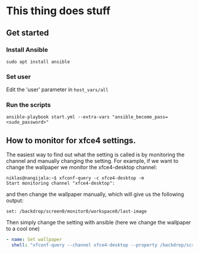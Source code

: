 # This thing does stuff

## Get started

### Install Ansible
```console
sudo apt install ansible
```

### Set user
Edit the 'user' parameter in  ```host_vars/all```

### Run the scripts
```console
ansible-playbook start.yml --extra-vars "ansible_become_pass=<sudo_password>"
```

## How to monitor for xfce4 settings.
The easiest way to find out what the setting is called is by monitoring the channel and manually changing the setting. For example, if we want to change the wallpaper we monitor the xfce4-desktop channel:

```console
niklas@nangijala:~$ xfconf-query -c xfce4-desktop -m
Start monitoring channel "xfce4-desktop":
```
 and then change the wallpaper manually, which will give us the following output:
 ```console
set: /backdrop/screen0/monitor0/workspace0/last-image
```

Then simply change the setting with ansible (here we change the wallpaper to a cool one)
```yaml
- name: Set wallpaper
  shell: "xfconf-query --channel xfce4-desktop --property /backdrop/screen0/monitor0/workspace0/last-image --set /home/{{user}}/Pictures/wallpaper/wallpaper.jpg"
```
